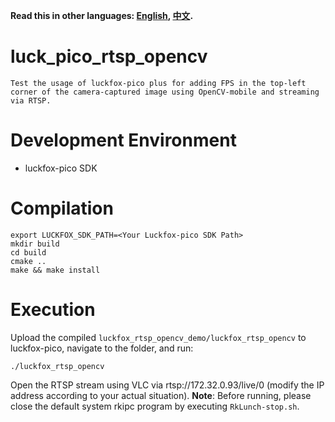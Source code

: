 
**Read this in other languages: [English](README.md), [中文](README_CN.md).**

# luck_pico_rtsp_opencv
    Test the usage of luckfox-pico plus for adding FPS in the top-left corner of the camera-captured image using OpenCV-mobile and streaming via RTSP.

# Development Environment
+ luckfox-pico SDK

# Compilation
```
export LUCKFOX_SDK_PATH=<Your Luckfox-pico SDK Path>
mkdir build
cd build
cmake ..
make && make install
```

# Execution
Upload the compiled `luckfox_rtsp_opencv_demo/luckfox_rtsp_opencv` to luckfox-pico, navigate to the folder, and run:
```
./luckfox_rtsp_opencv
```
Open the RTSP stream using VLC via rtsp://172.32.0.93/live/0 (modify the IP address according to your actual situation).
**Note**: Before running, please close the default system rkipc program by executing `RkLunch-stop.sh`.